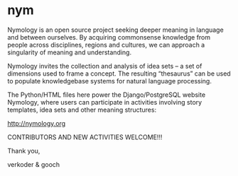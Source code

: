 # nym
Nymology is an open source project seeking deeper meaning in language and between ourselves. By acquiring commonsense knowledge from people across disciplines, regions and cultures, we can approach a singularity of meaning and understanding.

Nymology invites the collection and analysis of idea sets – a set of dimensions used to frame a concept. The resulting “thesaurus” can be used to populate knowledgebase systems for natural language processing.

The Python/HTML files here power the Django/PostgreSQL website Nymology, where users can participate in activities involving story templates, idea sets and other meaning structures:

http://nymology.org


CONTRIBUTORS AND NEW ACTIVITIES WELCOME!!!


Thank you,

verkoder & gooch


